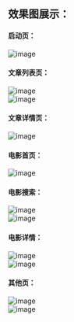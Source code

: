 ## 效果图展示：<br>
#### 启动页：<br>
![image](https://github.com/zhaosiyuan06/reader/blob/master/images/xiaoguotu/%E5%90%AF%E5%8A%A8%E9%A1%B5%E9%9D%A2.png)<br>

#### 文章列表页：<br>
![image](https://github.com/zhaosiyuan06/reader/blob/master/images/xiaoguotu/%E6%96%87%E7%AB%A0%E5%88%97%E8%A1%A81.PNG)<br>
![image](https://github.com/zhaosiyuan06/reader/blob/master/images/xiaoguotu/%E6%96%87%E7%AB%A0%E5%88%97%E8%A1%A82.PNG)<br>

#### 文章详情页：<br>
![image](https://github.com/zhaosiyuan06/reader/blob/master/images/xiaoguotu/%E6%96%87%E7%AB%A0%E8%AF%A6%E6%83%85.png)<br>

#### 电影首页：<br>
![image](https://github.com/zhaosiyuan06/reader/blob/master/images/xiaoguotu/%E7%94%B5%E5%BD%B1%E9%A6%96%E9%A1%B5.PNG)<br>

#### 电影搜索：<br>
![image](https://github.com/zhaosiyuan06/reader/blob/master/images/xiaoguotu/%E7%94%B5%E5%BD%B1%E6%90%9C%E7%B4%A2.PNG)<br>
![image](https://github.com/zhaosiyuan06/reader/blob/master/images/xiaoguotu/%E7%94%B5%E5%BD%B1%E6%90%9C%E7%B4%A22.PNG)<br>

#### 电影详情：<br>
![image](https://github.com/zhaosiyuan06/reader/blob/master/images/xiaoguotu/%E7%94%B5%E5%BD%B1%E8%AF%A6%E6%83%85.PNG)<br>
![image](https://github.com/zhaosiyuan06/reader/blob/master/images/xiaoguotu/%E7%94%B5%E5%BD%B1%E8%AF%A6%E6%83%852.PNG)<br>

#### 其他页：<br>
![image](https://github.com/zhaosiyuan06/reader/blob/master/images/xiaoguotu/Top250.PNG)<br>
![image](https://github.com/zhaosiyuan06/reader/blob/master/images/xiaoguotu/%E5%8D%B3%E5%B0%86%E4%B8%8A%E6%98%A0.PNG)<br>
